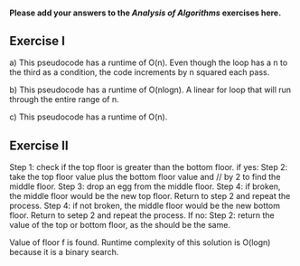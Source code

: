 #### Please add your answers to the ***Analysis of  Algorithms*** exercises here.

## Exercise I

a) This pseudocode has a runtime of O(n).  Even though the loop has a n to the third as a condition, the code increments by n squared each pass.


b) This pseudocode has a runtime of O(nlogn).  A linear for loop that will run through the entire range of n.


c) This pseudocode has a runtime of O(n).

## Exercise II
Step 1: check if the top floor is greater than the bottom floor.
if yes:
Step 2: take the top floor value plus the bottom floor value and // by 2 to find the middle floor.
Step 3: drop an egg from the middle floor.
Step 4: if broken, the middle floor would be the new top floor.  Return to step 2 and repeat the process.
Step 4: if not broken, the middle floor would be the new bottom floor.  Return to setep 2 and repeat the process.
If no:
Step 2: return the value of the top or bottom floor, as the should be the same.

Value of floor f is found.
Runtime complexity of this solution is O(logn) because it is a binary search. 

